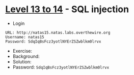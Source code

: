 # [Level 13 to 14](https://overthewire.org/wargames/natas/natas15.html) - SQL injection

- Login
```
URL: http://natas15.natas.labs.overthewire.org
Username: natas15
Password: SdqIqBsFcz3yotlNYErZSZwblkm0lrvx
```
- Exercise:
- Background:
- Solution:
- Password: `SdqIqBsFcz3yotlNYErZSZwblkm0lrvx`
